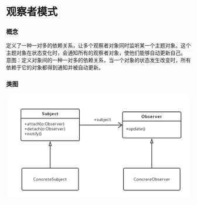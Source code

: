 # 观察者模式


### 概念
定义了一种一对多的依赖关系，让多个观察者对象同时监听某一个主题对象。这个主题对象在状态变化时，会通知所有的观察者对象，使他们能够自动更新自己。
意图：定义对象间的一种一对多的依赖关系，当一个对象的状态发生改变时，所有依赖于它的对象都得到通知并被自动更新。



### 类图
![image](https://github.com/shihuimiao/study-log/blob/master/pic/%E8%A7%82%E5%AF%9F%E8%80%85.png?raw=true)
